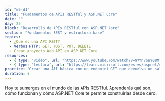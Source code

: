 ```yaml
---
id: "w5-d1"
title: "Fundamentos de APIs RESTful y ASP.NET Core"
date: ""
day: 25
block: "Desarrollo de APIs RESTful con ASP.NET Core"
section: "Fundamentos REST y estructura base"
topics:
  - ¿Qué es una API REST?
  - Verbos HTTP: GET, POST, PUT, DELETE
  - Crear proyecto Web API en ASP.NET Core
resources:
  - { type: "video", url: "https://www.youtube.com/watch?v=9VYn7oWY08M" }
  - { type: "lectura", url: "https://learn.microsoft.com/es-es/aspnet/core/web-api/?view=aspnetcore-8.0" }
practice: "Crear una API básica con un endpoint GET que devuelva un saludo personalizado."
duration: 6
---
```


Hoy te sumerges en el mundo de las APIs RESTful. Aprenderás qué son, cómo funcionan y cómo ASP.NET Core te permite construirlas desde cero.